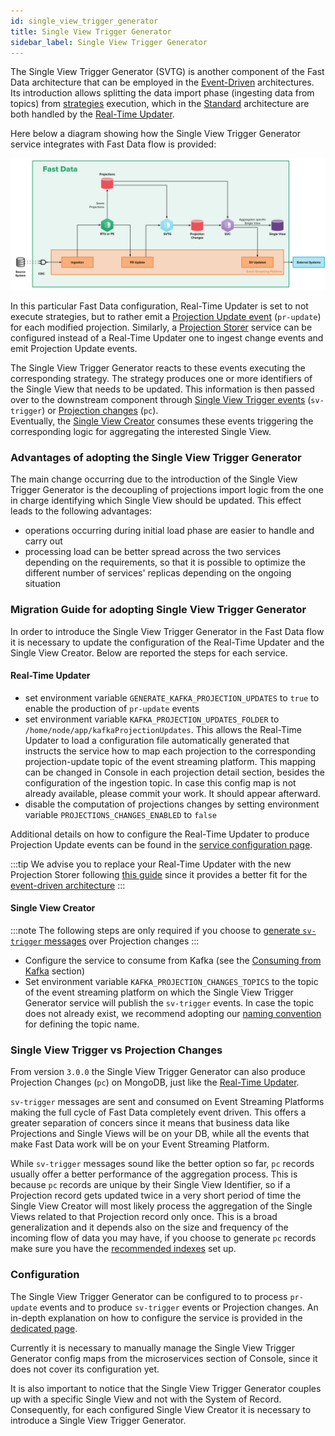 ```yaml
---
id: single_view_trigger_generator
title: Single View Trigger Generator
sidebar_label: Single View Trigger Generator
---
```


The Single View Trigger Generator (SVTG) is another component of the Fast Data architecture that can be employed in the [Event-Driven](/fast_data/architecture.md#event-driven-architecture) architectures.
Its introduction allows splitting the data import phase (ingesting data from topics) from [strategies](/fast_data/the_basics.md#strategies) execution,
which in the [Standard](/fast_data/architecture.md#standard-architecture) architecture are both handled by the [Real-Time Updater](/fast_data/realtime_updater.md).

Here below a diagram showing how the Single View Trigger Generator service integrates with Fast Data flow is provided:

![Fast data lifecycle with Single View Trigger Generator](img/fastdata-architecture-alternative-event-driven.svg)

In this particular Fast Data configuration, Real-Time Updater is set to not execute strategies, but to rather emit a [Projection Update event](/fast_data/inputs_and_outputs.md#projection-update-message) (`pr-update`) for each modified projection.
Similarly, a [Projection Storer](/fast_data/projection_storer.md) service can be configured instead of a Real-Time Updater one to ingest change events and emit Projection Update events.

The Single View Trigger Generator reacts to these events executing the corresponding strategy. The strategy produces one or more identifiers of the Single View that needs to be updated.
This information is then passed over to the downstream component through [Single View Trigger events](/fast_data/inputs_and_outputs.md#single-view-trigger-message) (`sv-trigger`) or [Projection changes](/fast_data/inputs_and_outputs.md#projection-changes) (`pc`).  
Eventually, the [Single View Creator](/fast_data/single_view_creator.md) consumes these events triggering the corresponding logic for aggregating the interested Single View.

### Advantages of adopting the Single View Trigger Generator

The main change occurring due to the introduction of the Single View Trigger Generator is the decoupling of projections import logic from the one in charge identifying which Single View should be updated.
This effect leads to the following advantages:

- operations occurring during initial load phase are easier to handle and carry out
- processing load can be better spread across the two services depending on the requirements, so that it is possible to optimize the different number of services' replicas depending on the ongoing situation

### Migration Guide for adopting Single View Trigger Generator

In order to introduce the Single View Trigger Generator in the Fast Data flow it is necessary to update the configuration of the Real-Time Updater and the Single View Creator. Below are reported the steps for each service.

#### Real-Time Updater

- set environment variable `GENERATE_KAFKA_PROJECTION_UPDATES` to `true` to enable the production of `pr-update` events
- set environment variable `KAFKA_PROJECTION_UPDATES_FOLDER` to `/home/node/app/kafkaProjectionUpdates`. This allows the Real-Time Updater to load a configuration file automatically generated that instructs the service how to map each projection to the corresponding projection-update topic of the event streaming platform. This mapping can be changed in Console in each projection detail section, besides the configuration of the ingestion topic. In case this config map is not already available, please commit your work. It should appear afterward.
- disable the computation of projections changes by setting environment variable `PROJECTIONS_CHANGES_ENABLED` to `false`

Additional details on how to configure the Real-Time Updater to produce Projection Update events can be found in the [service configuration page](/fast_data/configuration/realtime-updater/configuration-files.md#kafka-projection-updates-configuration).

:::tip
We advise you to replace your Real-Time Updater with the new Projection Storer following [this guide](/fast_data/configuration/projection_storer.md#migration-guide) since it provides a better fit for the [event-driven architecture](/fast_data/architecture.md#event-driven-architecture)
:::

#### Single View Creator

:::note
The following steps are only required if you choose to [generate `sv-trigger` messages](/fast_data/configuration/single_view_trigger_generator.md#event-store-config) over Projection changes
:::

- Configure the service to consume from Kafka (see the [Consuming from Kafka](/fast_data/configuration/single_view_creator/index.md#consuming-from-kafka) section)
- Set environment variable `KAFKA_PROJECTION_CHANGES_TOPICS` to the topic of the event streaming platform on which the Single View Trigger Generator service will publish the `sv-trigger` events.
In case the topic does not already exist, we recommend adopting our [naming convention](/fast_data/inputs_and_outputs.md#single-view-trigger-message) for defining the topic name.

### Single View Trigger vs Projection Changes

From version `3.0.0` the Single View Trigger Generator can also produce Projection Changes (`pc`) on MongoDB, just like the [Real-Time Updater](/fast_data/configuration/realtime-updater/realtime-updater.md#projection-changes).

`sv-trigger` messages are sent and consumed on Event Streaming Platforms making the full cycle of Fast Data completely event driven. This offers a greater separation of concers since it means that business data like Projections and Single Views will be on your DB, while all the events that make Fast Data work will be on your Event Streaming Platform.

While `sv-trigger` messages sound like the better option so far, `pc` records usually offer a better performance of the aggregation process. This is because `pc` records are unique by their Single View Identifier, so if a Projection record gets updated twice in a very short period of time the Single View Creator will most likely process the aggregation of the Single Views related to that Projection record only once. This is a broad generalization and it depends also on the size and frequency of the incoming flow of data you may have, if you choose to generate `pc` records make sure you have the [recommended indexes](/fast_data/configuration/realtime-updater/realtime-updater.md#projection-changes-collection) set up.

### Configuration

The Single View Trigger Generator can be configured to to process `pr-update` events and to produce `sv-trigger` events or Projection changes.
An in-depth explanation on how to configure the service is provided in the [dedicated page](/fast_data/configuration/single_view_trigger_generator.md).

Currently it is necessary to manually manage the Single View Trigger Generator config maps from the microservices section of Console, since it does not cover its configuration yet.

It is also important to notice that the Single View Trigger Generator couples up with a specific Single View and not with the System of Record. Consequently, for each configured Single View Creator it is necessary to introduce a Single View Trigger Generator.

